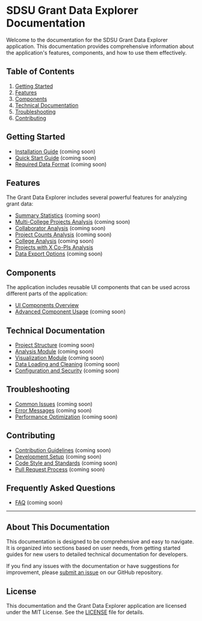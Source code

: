 # SDSU Grant Data Explorer Documentation

Welcome to the documentation for the SDSU Grant Data Explorer application. This documentation provides comprehensive information about the application's features, components, and how to use them effectively.

## Table of Contents

1. [Getting Started](#getting-started)
2. [Features](#features)
3. [Components](#components)
4. [Technical Documentation](#technical-documentation)
5. [Troubleshooting](#troubleshooting)
6. [Contributing](#contributing)

## Getting Started

- [Installation Guide](installation.md) (coming soon)
- [Quick Start Guide](quick_start.md) (coming soon)
- [Required Data Format](data_format.md) (coming soon)

## Features

The Grant Data Explorer includes several powerful features for analyzing grant data:

- [Summary Statistics](features/summary.md) (coming soon)
- [Multi-College Projects Analysis](features/multi_college.md) (coming soon)
- [Collaborator Analysis](features/collaborators.md) (coming soon)
- [Project Counts Analysis](features/project_counts.md) (coming soon)
- [College Analysis](features/college_analysis.md) (coming soon)
- [Projects with X Co-PIs Analysis](co_pi_analysis.md)
- [Data Export Options](features/export.md) (coming soon)

## Components

The application includes reusable UI components that can be used across different parts of the application:

- [UI Components Overview](components.md)
- [Advanced Component Usage](components_advanced.md) (coming soon)

## Technical Documentation

- [Project Structure](technical/structure.md) (coming soon)
- [Analysis Module](technical/analysis.md) (coming soon)
- [Visualization Module](technical/visuals.md) (coming soon)
- [Data Loading and Cleaning](technical/data_processing.md) (coming soon)
- [Configuration and Security](technical/security.md) (coming soon)

## Troubleshooting

- [Common Issues](troubleshooting/common_issues.md) (coming soon)
- [Error Messages](troubleshooting/error_messages.md) (coming soon)
- [Performance Optimization](troubleshooting/performance.md) (coming soon)

## Contributing

- [Contribution Guidelines](contributing/guidelines.md) (coming soon)
- [Development Setup](contributing/setup.md) (coming soon)
- [Code Style and Standards](contributing/code_style.md) (coming soon)
- [Pull Request Process](contributing/pull_requests.md) (coming soon)

## Frequently Asked Questions

- [FAQ](faq.md) (coming soon)

---

## About This Documentation

This documentation is designed to be comprehensive and easy to navigate. It is organized into sections based on user needs, from getting started guides for new users to detailed technical documentation for developers.

If you find any issues with the documentation or have suggestions for improvement, please [submit an issue](https://github.com/your-repo/Grants_Data_Analyzer/issues) on our GitHub repository.

## License

This documentation and the Grant Data Explorer application are licensed under the MIT License. See the [LICENSE](../LICENSE) file for details. 
